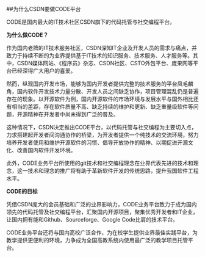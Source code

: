 ##为什么CSDN要做CODE平台

CODE是国内最大的IT技术社区CSDN旗下的代码托管与社交编程平台。

**为什么做CODE？**

作为国内老牌的IT技术服务社区，CSDN深知IT企业及开发人员的需求与痛点，并致力于持续不断的为业界提供基于IT技术的知识服务、技术服务、人才服务等。其中，CSDN媒体网站、《程序员》杂志、CSDN社区、CSTO外包平台、庞果网等平台已经深得广大用户的喜爱。

然而，纵观国内开发市场，能够为国内开发者提供完整的技术服务的平台凤毛麟角，国内软件开发技术力量分散、开发人员之间缺乏协作，项目管理混乱仍是普遍存在的现象。以开源软件为例，国内开源软件的市场环境与发展水平与国外相比还有相当的差距，存在软件质量不高、缺乏持续的维护和更新、缺乏重量级软件等问题，开源精神在开发者中尚未得到广泛的普及。

这种情况下，CSDN决定推出CODE平台，以代码托管与社交编程为主要切入点，力求搭建起开发者间沟通协作的桥梁，为开发者提供一个纯技术的交流环境，努力培养开发者使用和维护开源软件的习惯、倡导开放协作的精神、以期促进开源文化、改善国内软件开发环境。

此外，CODE业务平台所使用的git技术和社交编程理念在业界代表先进的技术和理念，这一技术和理念的推广将有助于革新软件开发的传统思路，提升我国软件工程水平。

**CODE的目标**

凭借CSDN庞大的会员基础和广泛的业界影响力，CODE业务平台致力于成为国内领先的代码托管及社交编程平台，汇聚国内开源项目，聚集优秀开发者和IT企业，让国内拥有能和Github、Sourceforge、Google Code比肩的技术平台。

CODE业务平台还将与国内高校广泛合作，为在校学生提供业界最佳实践平台，为教学提供更便利的环境，力争成为全国高教系统内使用最广泛的教学项目托管平台。

